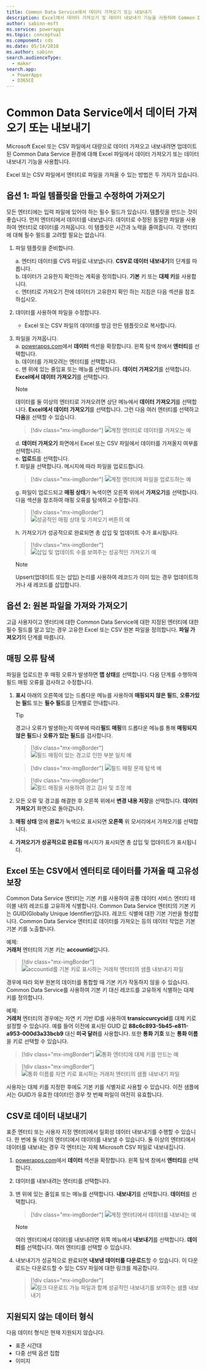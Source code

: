 ```yaml
---
title: Common Data Service에서 데이터 가져오기 또는 내보내기
description: Excel에서 데이터 가져오기 및 데이터 내보내기 기능을 사용하여 Common Data Service의 엔터티로 Excel 또는 CSV 파일의 데이터를 대량으로 가져오고 내보냅니다.
author: sabinn-msft
ms.service: powerapps
ms.topic: conceptual
ms.component: cds
ms.date: 05/14/2018
ms.author: sabinn
search.audienceType:
  - maker
search.app:
  - PowerApps
  - D365CE
---
```

# <a name="import-or-export-data-from-common-data-service"></a>Common Data Service에서 데이터 가져오기 또는 내보내기

Microsoft Excel 또는 CSV 파일에서 대량으로 데이터 가져오고 내보내려면 업데이트된 Common Data Service 환경에 대해 Excel 파일에서 데이터 가져오기 또는 데이터 내보내기 기능을 사용합니다.

Excel 또는 CSV 파일에서 엔터티로 파일을 가져올 수 있는 방법은 두 가지가 있습니다.

## <a name="option-1-import-by-creating-and-modifying-a-file-template"></a>옵션 1: 파일 템플릿을 만들고 수정하여 가져오기

모든 엔터티에는 입력 파일에 있어야 하는 필수 필드가 있습니다. 템플릿을 만드는 것이 좋습니다. 먼저 엔터티에서 데이터를 내보냅니다. 데이터로 수정된 동일한 파일을 사용하여 엔터티로 데이터를 가져옵니다. 이 템플릿은 시간과 노력을 줄여줍니다. 각 엔터티에 대해 필수 필드를 고려할 필요는 없습니다.

1. 파일 템플릿을 준비합니다.

    a. 엔터티 데이터를 CVS 파일로 내보냅니다. **CSV로 데이터 내보내기**의 단계를 따릅니다.  
    b. 데이터가 고유한지 확인하는 계획을 정의합니다. **기본** 키 또는 **대체 키**를 사용합니다.  
    c. 엔터티로 가져오기 전에 데이터가 고유한지 확인 하는 지침은 다음 섹션을 참조하십시오. 

1. 데이터를 사용하여 파일을 수정합니다.

    - Excel 또는 CSV 파일의 데이터를 방금 만든 템플릿으로 복사합니다.

1. 파일을 가져옵니다.  
    a. [powerapps.com](https://web.powerapps.com/)에서 **데이터** 섹션을 확장합니다. 왼쪽 탐색 창에서 **엔터티**를 선택합니다.  
    b. 데이터를 가져오려는 엔터티를 선택합니다.  
    c. 맨 위에 있는 줄임표 또는 메뉴를 선택합니다. **데이터 가져오기**를 선택합니다. **Excel에서 데이터 가져오기**를 선택합니다.  

    > [!NOTE]
    > 데이터를 둘 이상의 엔터티로 가져오려면 상단 메뉴에서 **데이터 가져오기**를 선택합니다. **Excel에서 데이터 가져오기**를 선택합니다. 그런 다음 여러 엔터티를 선택하고 **다음**을 선택할 수 있습니다.

    > [!div class="mx-imgBorder"] 
    > ![**계정** 엔터티로 데이터를 가져오는 예](./media/data-platform-import-export/import-data-to-account.png)

    d. **데이터 가져오기** 화면에서 Excel 또는 CSV 파일에서 데이터를 가져올지 여부를 선택합니다.  
    e. **업로드**를 선택합니다.  
    f. 파일을 선택합니다. 메시지에 따라 파일을 업로드합니다.  

    > [!div class="mx-imgBorder"] 
    > ![**계정** 엔터티에 파일을 업로드하는 예](./media/data-platform-import-export/upload-account.png)

    g. 파일이 업로드되고 **매핑 상태**가 녹색이면 오른쪽 위에서 **가져오기**를 선택합니다. 다음 섹션을 참조하여 매핑 오류를 탐색하고 수정합니다.  

    > [!div class="mx-imgBorder"] 
    > ![성공적인 **매핑 상태** 및 **가져오기** 버튼의 예](./media/data-platform-import-export/success-map-imp.png)

    h. 가져오기가 성공적으로 완료되면 총 삽입 및 업데이트 수가 표시됩니다.  

    > [!div class="mx-imgBorder"] 
    > ![삽입 및 업데이트 수를 보여주는 성공적인 가져오기 예](./media/data-platform-import-export/success-imp-insert.png)

    > [!NOTE]
    > Upsert(업데이트 또는 삽입) 논리를 사용하여 레코드가 이미 있는 경우 업데이트하거나 새 레코드를 삽입합니다.

## <a name="option-2-import-by-bringing-your-own-source-file"></a>옵션 2: 원본 파일을 가져와 가져오기

고급 사용자이고 엔터티에 대한 Common Data Service에 대한 지정된 엔터티에 대한 필수 필드를 알고 있는 경우 고유한 Excel 또는 CSV 원본 파일을 정의합니다. **파일 가져오기**의 단계를 따릅니다.

## <a name="navigate-mapping-errors"></a>매핑 오류 탐색

파일을 업로드한 후 매핑 오류가 발생하면 **맵 상태**를 선택합니다. 다음 단계를 수행하여 필드 매핑 오류를 검사하고 수정합니다.

1. **표시** 아래의 오른쪽에 있는 드롭다운 메뉴를 사용하여 **매핑되지 않은 필드**, **오류가있는 필드** 또는 **필수 필드**를 단계별로 안내합니다.

    > [!TIP]
    > 경고나 오류가 발생하는지 여부에 따라**필드 매핑**의 드롭다운 메뉴를 통해 **매핑되지 않은 필드**나 **오류가 있는 필드**를 검사합니다.

    > [!div class="mx-imgBorder"] 
    > ![필드 매핑이 있는 경고로 인한 부분 일치 예](./media/data-platform-import-export/partial-match.png)

    > [!div class="mx-imgBorder"] 
    > ![필드 매핑 문제 탐색 예](./media/data-platform-import-export/navigate-mappings.png)

    > [!div class="mx-imgBorder"] 
    > ![필드 매핑을 사용하여 경고 검사 및 조정 예](./media/data-platform-import-export/inspect-warnings.png)

2. 모든 오류 및 경고를 해결한 후 오른쪽 위에서 **변경 내용 저장**을 선택합니다. **데이터 가져오기** 화면으로 돌아갑니다.
3. **매핑 상태** 열에 **완료**가 녹색으로 표시되면 **오른쪽** 위 모서리에서 가져오기를 선택합니다.
4. **가져오기가 성공적으로 완료됨** 메시지가 표시되면 총 삽입 및 업데이트가 표시됩니다.

## <a name="ensure-uniqueness-when-you-import-data-into-an-entity-from-excel-or-csv"></a>Excel 또는 CSV에서 엔터티로 데이터를 가져올 때 고유성 보장

Common Data Service 엔터티는 기본 키를 사용하여 공통 데이터 서비스 엔터티 테이블 내의 레코드를 고유하게 식별합니다. Common Data Service 엔터티의 기본 키는 GUID(Globally Unique Identifier)입니다. 레코드 식별에 대한 기본 기반을 형성합니다. Common Data Service 엔터티로 데이터를 가져오는 등의 데이터 작업은 기본 기본 키를 노출합니다.

예제:  
**거래처** 엔터티의 기본 키는 **accountid**입니다.

   > [!div class="mx-imgBorder"] 
   > ![**accountid**를 기본 키로 표시하는 **거래처** 엔터티의 샘플 내보내기 파일](./media/data-platform-import-export/export-pk.png)

경우에 따라 외부 원본의 데이터를 통합할 때 기본 키가 작동하지 않을 수 있습니다. Common Data Service를 사용하여 기본 키 대신 레코드를 고유하게 식별하는 대체 키를 정의합니다.

예제:  
**거래처** 엔터티의 경우에는 자연 키 기반 ID를 사용하여 **transiccurcycid**를 대체 키로 설정할 수 있습니다. 예를 들어 이전에 표시된 GUID 값 **88c6c893-5b45-e811-a953-000d3a33bcb9** 대신 **미국 달러**를 사용합니다. 또한 **통화 기호** 또는 **통화 이름**을 키로 선택할 수 있습니다.

   > [!div class="mx-imgBorder"] 
   > ![**통화** 엔터티에 대체 키를 만드는 예](./media/data-platform-import-export/create-ak.png)

   > [!div class="mx-imgBorder"] 
   > ![**통화 이름**를 자연 키로 표시하는 **거래처** 엔터티의 샘플 내보내기 파일](./media/data-platform-import-export/export-nk.png)

사용자는 대체 키를 지정한 후에도 기본 키를 식별자로 사용할 수 있습니다. 이전 샘플에서는 GUID가 유효한 데이터인 경우 첫 번째 파일이 여전히 유효합니다.

## <a name="export-data-to-csv"></a>CSV로 데이터 내보내기

표준 엔터티 또는 사용자 지정 엔터티에서 일회성 데이터 내보내기를 수행할 수 있습니다. 한 번에 둘 이상의 엔터티에서 데이터를 내보낼 수 있습니다. 둘 이상의 엔터티에서 데이터를 내보내는 경우 각 엔터티는 자체 Microsoft CSV 파일로 내보내집니다.

1. [powerapps.com](https://web.powerapps.com/)에서 **데이터** 섹션을 확장합니다. 왼쪽 탐색 창에서 **엔터티**를 선택합니다.
1. 데이터를 내보내려는 엔터티를 선택합니다.
1. 맨 위에 있는 줄임표 또는 메뉴를 선택합니다. **내보내기**를 선택합니다. **데이터**를 선택합니다.

    > [!div class="mx-imgBorder"] 
    > ![**계정** 엔터티에서 데이터를 내보내는 예](./media/data-platform-import-export/export-account.png)

    > [!NOTE]
    > 여러 엔터티에서 데이터를 내보내려면 위쪽 메뉴에서 **내보내기**를 선택합니다. **데이터**를 선택합니다. 여러 엔터티를 선택할 수 있습니다.

1. 내보내기가 성공적으로 완료되면 **내보낸 데이터를 다운로드**할 수 있습니다. 이 다운로드는 다운로드할 수 있는 CSV 파일에 대한 링크를 제공합니다.

    > [!div class="mx-imgBorder"] 
    > ![링크 다운로드 가능 파일과 함께 성공적인 내보내기를 보여주는 샘플 내보내기](./media/data-platform-import-export/export-success.png)

## <a name="unsupported-data-types"></a>지원되지 않는 데이터 형식

다음 데이터 형식은 현재 지원되지 않습니다.

- 표준 시간대
- 다중 선택 옵션 집합
- 이미지

